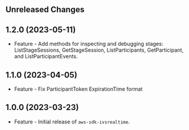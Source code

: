 Unreleased Changes
------------------

1.2.0 (2023-05-11)
------------------

* Feature - Add methods for inspecting and debugging stages: ListStageSessions, GetStageSession, ListParticipants, GetParticipant, and ListParticipantEvents.

1.1.0 (2023-04-05)
------------------

* Feature - Fix ParticipantToken ExpirationTime format

1.0.0 (2023-03-23)
------------------

* Feature - Initial release of `aws-sdk-ivsrealtime`.

